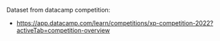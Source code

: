 Dataset from datacamp competition: 

- https://app.datacamp.com/learn/competitions/xp-competition-2022?activeTab=competition-overview
